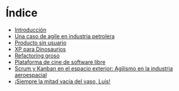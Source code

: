 Índice
===

* [Introducción](00-introduccion.md)
* [Una caso de agile en industria petrolera](01-caso_petrolera.md)
* [Producto sin usuario](02-producto_sin_usuarios.md)
* [XP para Dinosaurios](04-xp_dinos.md)
* [Refactoring groso](05-refactoring_groso.md)
* [Plataforma de cine de software libre](06-plataforma_cine.md)
* [Scrum y Kanban en el espacio exterior: Agilismo en la industria aeroespacial](07-caso_aeroespacial.md)
* [¡Siempre la mitad vacía del vaso, Luis!](08-mitad_vacia.md)
